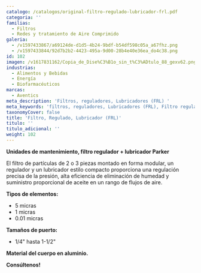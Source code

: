 ```yaml
---
catalogo: /catalogos/original-filtro-regulado-lubricador-frl.pdf
categoria: ''
familias:
  - Filtros
  - Redes y tratamiento de Aire Comprimido
galeria:
  - /v1597433867/a69124de-d1d5-4b24-9bdf-b54df598c05a_a67fhz.png
  - /v1597433844/92d7b2b2-4423-495a-9d00-28b4e40e36ea_do4c38.png
id: 102
imagen: /v1617831162/Copia_de_Dise%C3%B1o_sin_t%C3%ADtulo_88_gexv62.png
industrias:
  - Alimentos y Bebidas
  - Energía
  - Biofarmacéuticos
marcas:
  - Aventics
meta_description: 'Filtros, reguladores, Lubricadores (FRL) '
meta_keywords: 'filtros, reguladores, Lubricadores (FRL), Filtro regulador lubricador'
taxonomyCover: false
title: 'Filtro, Regulado, Lubricador (FRL)'
titulo: ''
titulo_adicional: ''
weight: 102
---
```


**Unidades de mantenimiento, filtro regulador + lubricador Parker**

El filtro de partículas de 2 o 3 piezas montado en forma modular, un regulador y un lubricador estilo compacto proporciona una regulación precisa de la presión, alta eficiencia de eliminación de humedad y suministro proporcional de aceite en un rango de flujos de aire.

**Tipos de elementos:**

* 5 micras
* 1 micras
* 0.01 micras

**Tamaños de puerto:**

* 1/4" hasta 1-1/2"

**Material del cuerpo en aluminio.**

**Consúltenos!**
